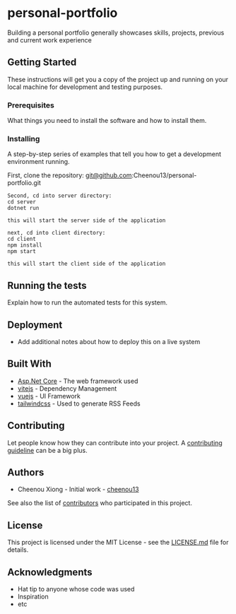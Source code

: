 # personal-portfolio
Building a personal portfolio generally showcases skills, projects, previous and current work experience


## Getting Started

These instructions will get you a copy of the project up and running on your local machine for development and testing purposes.

### Prerequisites

What things you need to install the software and how to install them.

### Installing

A step-by-step series of examples that tell you how to get a development environment running.

First, clone the repository: git@github.com:Cheenou13/personal-portfolio.git

```
Second, cd into server directory: 
cd server
dotnet run

this will start the server side of the application

next, cd into client directory: 
cd client
npm install
npm start

this will start the client side of the application

```

## Running the tests

Explain how to run the automated tests for this system.

## Deployment

- Add additional notes about how to deploy this on a live system

## Built With

- [Asp.Net Core](https://docs.microsoft.com/en-us/aspnet/core/?view=aspnetcore-5.0) - The web framework used
- [vitejs](https://vitejs.dev/) - Dependency Management
- [vuejs](https://vuejs.org/) - UI Framework
- [tailwindcss](https://tailwindcss.com/) - Used to generate RSS Feeds

## Contributing

Let people know how they can contribute into your project. A [contributing guideline](https://github.com/OWNER/REPOSITORY/blob/main/CONTRIBUTING.md) can be a big plus. 

## Authors

- Cheenou Xiong - Initial work - [cheenou13](https://github.com/cheenou13)

See also the list of [contributors](https://github.com/OWNER/REPOSITORY/contributors) who participated in this project.

## License

This project is licensed under the MIT License - see the [LICENSE.md](LICENSE.md) file for details.

## Acknowledgments

- Hat tip to anyone whose code was used
- Inspiration
- etc

